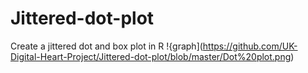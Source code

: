 # Jittered-dot-plot
Create a jittered dot and box plot in R
!{graph](https://github.com/UK-Digital-Heart-Project/Jittered-dot-plot/blob/master/Dot%20plot.png)
